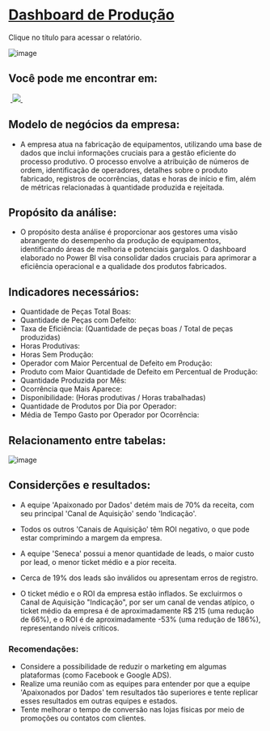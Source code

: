# [Dashboard de Produção]()

Clique no título para acessar o relatório.

![image](https://github.com/BrunoFelipeCB/Power-BI/assets/99086238/49f95ad5-b46b-4d33-89d1-795f4b80e903)


## Você pode me encontrar em:
&nbsp;<a href="https://www.linkedin.com/in/brunofcb/">
  <img src="https://img.shields.io/badge/linkedin-%230077B5.svg?style=for-the-badge&logo=linkedin&logoColor=white">
</a>&nbsp;

## Modelo de negócios da empresa:
-  A empresa atua na fabricação de equipamentos, utilizando uma base de dados que inclui informações cruciais para a gestão eficiente do processo produtivo. O processo envolve a atribuição de números de ordem, identificação de operadores, detalhes sobre o produto fabricado, registros de ocorrências, datas e horas de início e fim, além de métricas relacionadas à quantidade produzida e rejeitada.
## Propósito da análise:
- O propósito desta análise é proporcionar aos gestores uma visão abrangente do desempenho da produção de equipamentos, identificando áreas de melhoria e potenciais gargalos. O dashboard elaborado no Power BI visa consolidar dados cruciais para aprimorar a eficiência operacional e a qualidade dos produtos fabricados.
## Indicadores necessários:
- Quantidade de Peças Total Boas:
- Quantidade de Peças com Defeito:
- Taxa de Eficiência: (Quantidade de peças boas / Total de peças produzidas)
- Horas Produtivas:
- Horas Sem Produção:
- Operador com Maior Percentual de Defeito em Produção:
- Produto com Maior Quantidade de Defeito em Percentual de Produção:
- Quantidade Produzida por Mês:
- Ocorrência que Mais Aparece:
- Disponibilidade: (Horas produtivas / Horas trabalhadas)
- Quantidade de Produtos por Dia por Operador:
- Média de Tempo Gasto por Operador por Ocorrência:
  
## Relacionamento entre tabelas:
![image](https://github.com/BrunoFelipeCB/Power-BI/assets/99086238/de658637-3cd2-4486-817d-2cbe646f903f)



## Considerções e resultados:
- A equipe 'Apaixonado por Dados' detém mais de 70% da receita, com seu principal 'Canal de Aquisição' sendo 'Indicação'.
- Todos os outros 'Canais de Aquisição' têm ROI negativo, o que pode estar comprimindo a margem da empresa.
- A equipe 'Seneca' possui a menor quantidade de leads, o maior custo por lead, o menor ticket médio e a pior receita.

- Cerca de 19% dos leads são inválidos ou apresentam erros de registro.

- O ticket médio e o ROI da empresa estão inflados. Se excluirmos o Canal de Aquisição "Indicação", por ser um canal de vendas atípico, o ticket médio da empresa é de aproximadamente R$ 215 (uma redução de 66%), e o ROI é de aproximadamente -53% (uma redução de 186%), representando níveis críticos.

### Recomendações:
- Considere a possibilidade de reduzir o marketing em algumas plataformas (como Facebook e Google ADS).
- Realize uma reunião com as equipes para entender por que a equipe 'Apaixonados por Dados' tem resultados tão superiores e tente replicar esses resultados em outras equipes e estados.
- Tente melhorar o tempo de conversão nas lojas físicas por meio de promoções ou contatos com clientes.
